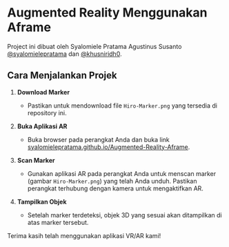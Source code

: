 # Augmented Reality Menggunakan Aframe

Project ini dibuat oleh Syalomiele Pratama Agustinus Susanto [@syalomielepratama](https://github.com/syalomielepratama) dan [@khusniridh0](https://github.com/khusniridh0).

## Cara Menjalankan Projek

1. **Download Marker**
   - Pastikan untuk mendownload file `Hiro-Marker.png` yang tersedia di repository ini.

2. **Buka Aplikasi AR**
   - Buka browser pada perangkat Anda dan buka link [syalomielepratama.github.io/Augmented-Reality-Aframe](https://syalomielepratama.github.io/Augmented-Reality-Aframe).

3. **Scan Marker**
   - Gunakan aplikasi AR pada perangkat Anda untuk menscan marker (gambar `Hiro-Marker.png`) yang telah Anda unduh. Pastikan perangkat terhubung dengan kamera untuk mengaktifkan AR.
   
4. **Tampilkan Objek**
   - Setelah marker terdeteksi, objek 3D yang sesuai akan ditampilkan di atas marker tersebut.


Terima kasih telah menggunakan aplikasi VR/AR kami!
